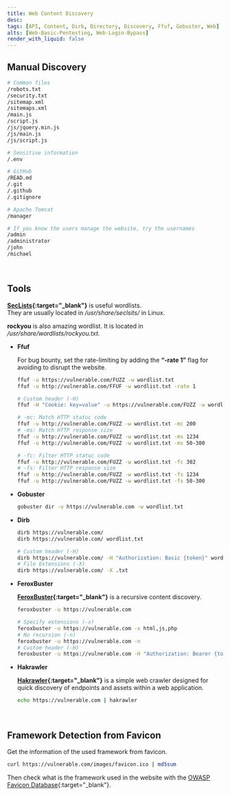 ```yaml
---
title: Web Content Discovery
desc: 
tags: [API, Content, Dirb, Directory, Discovery, Ffuf, Gobuster, Web]
alts: [Web-Basic-Pentesting, Web-Login-Bypass]
render_with_liquid: false
---
```


## Manual Discovery

```sh
# Common files
/robots.txt
/security.txt
/sitemap.xml
/sitemaps.xml
/main.js
/script.js
/js/jquery.min.js
/js/main.js
/js/script.js

# Sensitive information
/.env

# GitHub
/READ.md
/.git
/.github
/.gitignore

# Apache Tomcat
/manager

# If you know the users manage the website, try the usernames
/admin
/administrator
/john
/michael
```

<br />

## Tools

**[SecLists](https://github.com/danielmiessler/SecLists){:target="_blank"}** is useful wordlists.  
They are usually located in */usr/share/seclsits/* in Linux.

**rockyou** is also amazing wordlist. It is located in */usr/share/wordlists/rockyou.txt*.  

- **Ffuf**

    For bug bounty, set the rate-limiting by adding the **“-rate 1”** flag for avoiding to disrupt the website.

    ```sh
    ffuf -u https://vulnerable.com/FUZZ -w wordlist.txt 
    ffuf -u http://vulnerable.com/FFUF -w wordlist.txt -rate 1

    # Custom header (-H)
    ffuf -H "Cookie: key=value" -u https://vulnerable.com/FUZZ -w wordlist.txt 

    # -mc: Match HTTP statuc code
    ffuf -u http://vulnerable.com/FUZZ -w wordlist.txt -mc 200
    # -ms: Match HTTP response size
    ffuf -u http://vulnerable.com/FUZZ -w wordlist.txt -ms 1234
    ffuf -u http://vulnerable.com/FUZZ -w wordlist.txt -ms 50-300

    # -fc: Filter HTTP statuc code
    ffuf -u http://vulnerable.com/FUZZ -w wordlist.txt -fc 302
    # -fs: Filter HTTP response size
    ffuf -u http://vulnerable.com/FUZZ -w wordlist.txt -fs 1234
    ffuf -u http://vulnerable.com/FUZZ -w wordlist.txt -fs 50-300
    ```

- **Gobuster**

    ```sh
    gobuster dir -u https://vulnerable.com -w wordlist.txt
    ```

- **Dirb**

    ```sh
    dirb https://vulnerable.com/
    dirb https://vulnerable.com/ wordlist.txt

    # Custom header (-H)
    dirb https://vulnerable.com/ -H "Authorization: Basic {token}" wordlist.txt
    # File Extensions (-X)
    dirb https://vulnerable.com/ -X .txt
    ```

- **FeroxBuster**

    **[FeroxBuster](https://github.com/epi052/feroxbuster){:target="_blank"}** is a recursive content discovery.

    ```sh
    feroxbuster -u https://vulnerable.com

    # Specify extensions (-x)
    feroxbuster -u https://vulnerable.com -x html,js,php
    # No recursion (-n)
    feroxbuster -u https://vulnerable.com -n
    # Custom header (-H)
    feroxbuster -u https://vulnerable.com -H "Authorization: Bearer {token}"
    ```

- **Hakrawler**

    **[Hakrawler](https://github.com/hakluke/hakrawler){:target="_blank"}** is a simple web crawler designed for quick discovery of endpoints and assets within a web application.

    ```sh
    echo https://vulnerable.com | hakrawler
    ```

<br />

## Framework Detection from Favicon

Get the information of the used framework from favicon.

```sh
curl https://vulnerable.com/images/favicon.ico | md5sum
```

Then check what is the framework used in the website with the [OWASP Favicon Database](https://wiki.owasp.org/index.php/OWASP_favicon_database){:target="_blank"}.